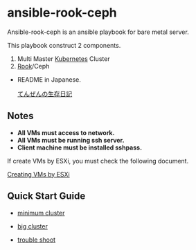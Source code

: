 # ansible-rook-ceph

Ansible-rook-ceph is an ansible playbook for bare metal server.

This playbook construct 2 components.
1. Multi Master [Kubernetes](https://github.com/kubernetes/kubernetes) Cluster
2. [Rook](https://github.com/rook/rook)/Ceph


* README in Japanese.

    [てんぜんの生存日記](https://tenzen.hatenablog.com/entry/2020/08/20/203448)

## Notes

* __All VMs must access to network.__
* __All VMs must be running ssh server.__
* __Client machine must be installed sshpass.__

If create VMs by ESXi, you must check the following document.

[Creating VMs by ESXi](docs/trouble_shoot.md#creating-vms-by-esxi)

## Quick Start Guide

* [minimum cluster](docs/minimum.md)

* [big cluster](docs/big.md)

* [trouble shoot](docs/trouble_shoot.md)